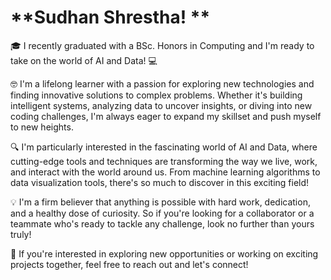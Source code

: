 # **Sudhan Shrestha! **

🎓 I recently graduated with a BSc. Honors in Computing and I'm ready to take on the world of AI and Data! 💻

🤓 I'm a lifelong learner with a passion for exploring new technologies and finding innovative solutions to complex problems. Whether it's building intelligent systems, analyzing data to uncover insights, or diving into new coding challenges, I'm always eager to expand my skillset and push myself to new heights.

🔍 I'm particularly interested in the fascinating world of AI and Data, where cutting-edge tools and techniques are transforming the way we live, work, and interact with the world around us. From machine learning algorithms to data visualization tools, there's so much to discover in this exciting field!

💡 I'm a firm believer that anything is possible with hard work, dedication, and a healthy dose of curiosity. So if you're looking for a collaborator or a teammate who's ready to tackle any challenge, look no further than yours truly!

👀 If you're interested in exploring new opportunities or working on exciting projects together, feel free to reach out and let's connect!
